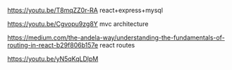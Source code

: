 https://youtu.be/T8mqZZ0r-RA react+express+mysql

https://youtu.be/Cgvopu9zg8Y mvc architecture

https://medium.com/the-andela-way/understanding-the-fundamentals-of-routing-in-react-b29f806b157e  react routes

https://youtu.be/yN5qKqLDlpM